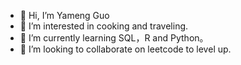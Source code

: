 - 👋 Hi, I’m Yameng Guo
- 👀 I’m interested in cooking and traveling.
- 🌱 I’m currently learning SQL，R and Python。
- 💞️ I’m looking to collaborate on leetcode to level up.


